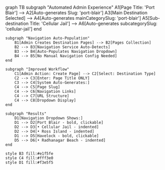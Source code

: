 graph TB
subgraph "Automated Admin Experience"
A1[Page Title: 'Port Blair'] --> A2[Auto-generates Slug: 'port-blair']
A3[Main Destination Selected] --> A4[Auto-generates mainCategorySlug: 'port-blair']
A5[Sub-destination Title: 'Cellular Jail'] --> A6[Auto-generates subcategorySlug: 'cellular-jail']
end

    subgraph "Navigation Auto-Population"
        B1[Admin Creates Destination Pages] --> B2[Pages Collection]
        B2 --> B3[Navigation Service Auto-Detects]
        B3 --> B4[Auto-Populates Navigation Dropdown]
        B4 --> B5[No Manual Navigation Config Needed]
    end

    subgraph "Improved Workflow"
        C1[Admin Action: Create Page] --> C2[Select: Destination Type]
        C2 --> C3[Enter: Page Title ONLY]
        C3 --> C4[System Auto-Generates:]
        C4 --> C5[Page Slug]
        C4 --> C6[Navigation Links]
        C4 --> C7[URL Structure]
        C4 --> C8[Dropdown Display]
    end

    subgraph "Results"
        D1[Navigation Dropdown Shows:]
        D1 --> D2[Port Blair - bold, clickable]
        D2 --> D3[• Cellular Jail - indented]
        D2 --> D4[• Ross Island - indented]
        D1 --> D5[Havelock - bold, clickable]
        D5 --> D6[• Radhanagar Beach - indented]
    end

    style B3 fill:#e1f5fe
    style C4 fill:#fff3e0
    style D1 fill:#f3e5f5
